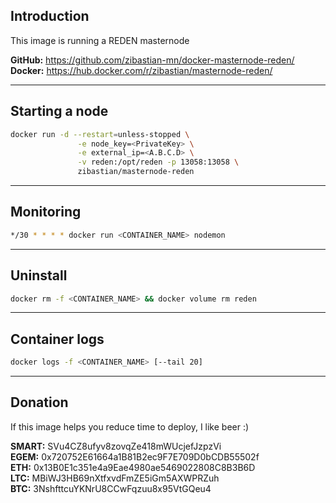Introduction
---
This image is running a REDEN masternode

**GitHub:** https://github.com/zibastian-mn/docker-masternode-reden/  
**Docker:** https://hub.docker.com/r/zibastian/masternode-reden/  

---
Starting a node
---
```sh
docker run -d --restart=unless-stopped \
               -e node_key=<PrivateKey> \
               -e external_ip=<A.B.C.D> \
               -v reden:/opt/reden -p 13058:13058 \
               zibastian/masternode-reden
```

---
Monitoring
---
```sh
*/30 * * * * docker run <CONTAINER_NAME> nodemon
```

---
Uninstall
---
```sh
docker rm -f <CONTAINER_NAME> && docker volume rm reden
```
---
Container logs
---
```bash
docker logs -f <CONTAINER_NAME> [--tail 20]
```

---
Donation
---
If this image helps you reduce time to deploy, I like beer :) 

**SMART:** SVu4CZ8ufyv8zovqZe418mWUcjefJzpzVi  
**EGEM:** 0x720752E61664a1B81B2ec9F7E709D0bCDB55502f  
**ETH:** 0x13B0E1c351e4a9Eae4980ae5469022808C8B3B6D  
**LTC:** MBiWJ3HB69nXtfxvdFmZE5iGm5AXWPRZuh  
**BTC:** 3NshfttcuYKNrU8CCwFqzuu8x95VtGQeu4  
